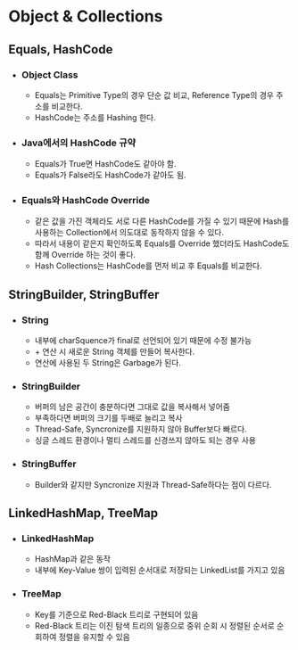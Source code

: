 # Object & Collections

## Equals, HashCode

* ### Object Class

  * Equals는 Primitive Type의 경우 단순 값 비교, Reference Type의 경우 주소를 비교한다.
  * HashCode는 주소를 Hashing 한다.

* ### Java에서의 HashCode 규약

  * Equals가 True면 HashCode도 같아야 함.
  * Equals가 False라도 HashCode가 같아도 됨.

* ### Equals와 HashCode Override

  * 같은 값을 가진 객체라도 서로 다른 HashCode를 가질 수 있기 때문에 Hash를 사용하는 Collection에서 의도대로 동작하지 않을 수 있다. 
  * 따라서 내용이 같은지 확인하도록 Equals를 Override 했더라도 HashCode도 함께 Override 하는 것이 좋다.
  * Hash Collections는 HashCode를 먼저 비교 후 Equals를 비교한다.

## StringBuilder, StringBuffer

* ### String

  * 내부에 charSquence가 final로 선언되어 있기 때문에 수정 불가능
  * \+ 연산 시 새로운 String 객체를 만들어 복사한다.
  * 연산에 사용된 두 String은 Garbage가 된다.

* ### StringBuilder

  * 버퍼의 남은 공간이 충분하다면 그대로 값을 복사해서 넣어줌
  * 부족하다면 버퍼의 크기를 두배로 늘리고 복사
  * Thread-Safe, Syncronize를 지원하지 않아 Buffer보다 빠르다.
  * 싱글 스레드 환경이나 멀티 스레드를 신경쓰지 않아도 되는 경우 사용

* ### StringBuffer

  * Builder와 같지만 Syncronize 지원과 Thread-Safe하다는 점이 다르다.

## LinkedHashMap, TreeMap

* ### LinkedHashMap

  * HashMap과 같은 동작
  * 내부에 Key-Value 쌍이 입력된 순서대로 저장되는 LinkedList를 가지고 있음

* ### TreeMap

  * Key를 기준으로 Red-Black 트리로 구현되어 있음
  * Red-Black 트리는 이진 탐색 트리의 일종으로 중위 순회 시 정렬된 순서로 순회하여 정렬을 유지할 수 있음

